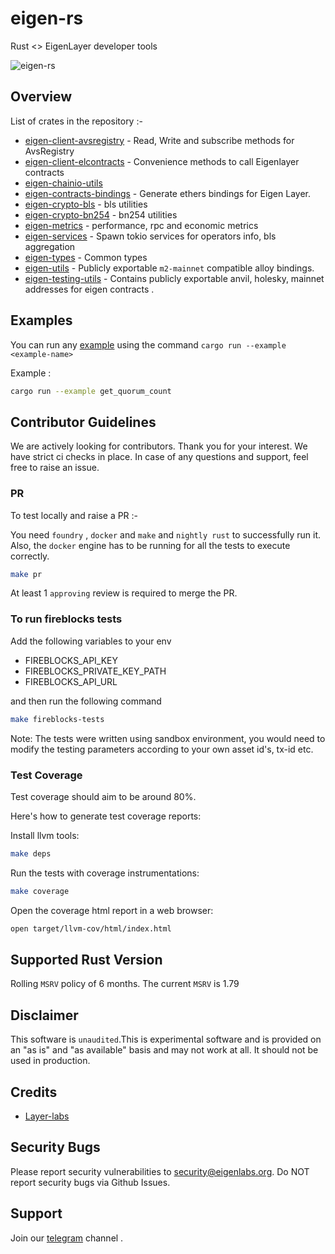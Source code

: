 # eigen-rs

Rust <> EigenLayer developer tools

![eigen-rs](https://github.com/user-attachments/assets/bf1d1090-db70-487a-a49a-40f727849251)

## Overview

List of crates in the repository :-

- [eigen-client-avsregistry](https://github.com/Layr-Labs/eigensdk-rs/tree/main/crates/chainio/clients/avsregistry) - Read, Write and subscribe methods for AvsRegistry
- [eigen-client-elcontracts](https://github.com/Layr-Labs/eigensdk-rs/tree/main/crates/chainio/clients/elcontracts) - Convenience methods to call Eigenlayer contracts
- [eigen-chainio-utils](https://github.com/Layr-Labs/eigensdk-rs/tree/main/crates/chainio/utils)
- [eigen-contracts-bindings](https://github.com/Layr-Labs/eigensdk-rs/tree/main/crates/contracts/bindings) - Generate ethers bindings for Eigen Layer.
- [eigen-crypto-bls](https://github.com/Layr-Labs/eigensdk-rs/tree/main/crates/crypto/bls) - bls utilities
- [eigen-crypto-bn254](https://github.com/Layr-Labs/eigensdk-rs/tree/main/crates/crypto/bn254) - bn254 utilities
- [eigen-metrics](https://github.com/Layr-Labs/eigensdk-rs/tree/main/crates/metrics) - performance, rpc and economic metrics
- [eigen-services](https://github.com/Layr-Labs/eigensdk-rs/tree/main/crates/services) - Spawn tokio services for operators info, bls aggregation
- [eigen-types](https://github.com/Layr-Labs/eigensdk-rs/tree/main/crates/types) - Common types
- [eigen-utils](https://github.com/Layr-Labs/eigensdk-rs/tree/main/crates/utils) - Publicly exportable `m2-mainnet` compatible alloy bindings.
- [eigen-testing-utils](https://github.com/Layr-Labs/eigensdk-rs/tree/main/testing/testing-utils) - Contains publicly exportable anvil, holesky, mainnet addresses for eigen contracts .

## Examples

You can run any [example](https://github.com/Layr-Labs/eigensdk-rs/tree/main/examples) using the command `cargo run --example <example-name>`

Example :
  
```bash
cargo run --example get_quorum_count
```

## Contributor Guidelines

We are actively looking for contributors. Thank you for your interest. We have strict ci checks in place. In case of any questions and support, feel free to raise an issue.

### PR

To test locally and raise a PR :-

You need `foundry` , `docker` and `make` and `nightly rust` to successfully run it. Also, the `docker` engine has to be running for all the tests to execute correctly.

```bash
make pr
```

At least 1 `approving` review is required to merge the PR.
  
### To run fireblocks tests

Add the following variables to your env

- FIREBLOCKS_API_KEY
- FIREBLOCKS_PRIVATE_KEY_PATH
- FIREBLOCKS_API_URL

 and then run the following command

```bash
make fireblocks-tests

```

Note: The tests were written using sandbox environment, you would need to modify the testing parameters according to your own asset id's, tx-id etc.

### Test Coverage

Test coverage should aim to be around 80%.

Here's how to generate test coverage reports:

Install llvm tools:

```bash
make deps
```

Run the tests with coverage instrumentations:

```bash
make coverage
```

Open the coverage html report in a web browser:

```bash
open target/llvm-cov/html/index.html
```

## Supported Rust Version

Rolling `MSRV` policy of 6 months. The current `MSRV` is 1.79

## Disclaimer

This software is `unaudited`.This is experimental software and is provided on an "as is" and "as available" basis and may not work at all. It should not be used in production.

## Credits

- [Layer-labs](https://github.com/Layr-Labs/eigensdk-go/tree/master)

## Security Bugs

Please report security vulnerabilities to <security@eigenlabs.org>. Do NOT report security bugs via Github Issues.

## Support

Join our [telegram](https://t.me/+0_kYjD7TTCRjMjZh) channel .
